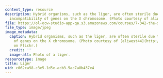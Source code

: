 ```yaml
---
content_type: resource
description: Hybrid organisms, such as the liger, are often sterile due to genetic
  incompatibility of genes on the X chromosome. (Photo courtesy of aliwest44 on Flickr.)
file: https://ol-ocw-studio-app-qa.s3.amazonaws.com/courses/7-342-the-x-in-sex-a-genetic-medical-and-evolutionary-view-of-the-x-chromosome-fall-2009/c062ca98c3e51d5eacb35ac7a8b437e4_7-342f09.jpg
file_type: image/jpeg
image_metadata:
  caption: Hybrid organisms, such as the liger, are often sterile due to genetic incompatibility
    of genes on the X chromosome. (Photo courtesy of [aliwest44](http://www.flickr.com/photos/alismith44/269850516/)
    on Flickr.)
  credit: ''
  image-alt: Photo of a liger.
resourcetype: Image
title: Liger
uid: c062ca98-c3e5-1d5e-acb3-5ac7a8b437e4
---
```

